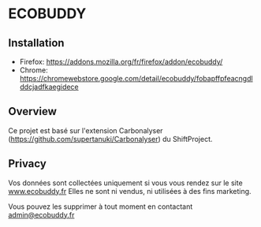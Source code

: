 # ECOBUDDY 

## Installation

* Firefox: https://addons.mozilla.org/fr/firefox/addon/ecobuddy/
* Chrome:  https://chromewebstore.google.com/detail/ecobuddy/fobapffpfeacngdlddcjadfkaegidece

## Overview

Ce projet est basé sur l'extension Carbonalyser (https://github.com/supertanuki/Carbonalyser) du ShiftProject.


## Privacy

Vos données sont collectées uniquement si vous vous rendez sur le site www.ecobuddy.fr
Elles ne sont ni vendus, ni utilisées à des fins marketing.

Vous pouvez les supprimer à tout moment en contactant admin@ecobuddy.fr

